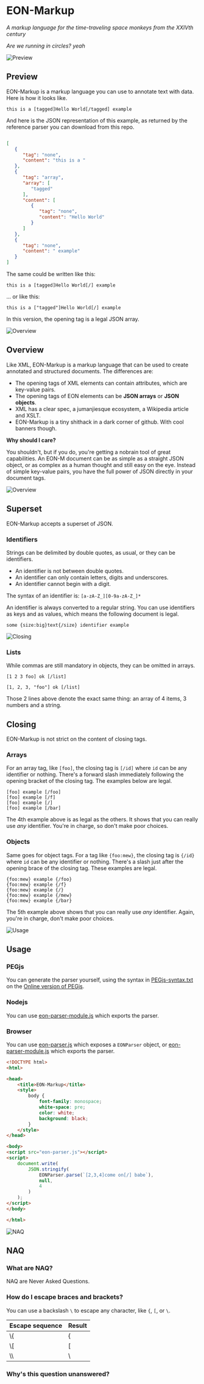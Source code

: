 # EON-Markup

_A markup language for the time-traveling space monkeys from the XXIVth century_

_Are we running in circles? yeah_

![Preview](https://github.com/botbreeder/eon-markup/raw/main/img/Sector0x00.png)

## Preview

EON-Markup is a markup language you can use to annotate text with data. Here is how it looks like.

```
this is a [tagged]Hello World[/tagged] example
```

And here is the JSON representation of this example, as returned by the reference parser you can download from this repo.

```JSON

[
   {
      "tag": "none",
      "content": "this is a "
   },
   {
      "tag": "array",
      "array": [
         "tagged"
      ],
      "content": [
         {
            "tag": "none",
            "content": "Hello World"
         }
      ]
   },
   {
      "tag": "none",
      "content": " example"
   }
]

```

The same could be written like this:

```
this is a [tagged]Hello World[/] example
```

... or like this:


```
this is a ["tagged"]Hello World[/] example
```

In this version, the opening tag is a legal JSON array.

![Overview](https://github.com/botbreeder/eon-markup/raw/main/img/Sector0x01.png)

## Overview

Like XML, EON-Markup is a markup language that can be used to create annotated and structured documents. The differences are:

- The opening tags of XML elements can contain attributes, which are key-value pairs.
- The opening tags of EON elements can be **JSON arrays** or **JSON objects**.
- XML has a clear spec, a jumanjiesque ecosystem, a Wikipedia article and XSLT.
- EON-Markup is a tiny shithack in a dark corner of github. With cool banners though.

**Why should I care?**

You shouldn't, but if you do, you're getting a nobrain tool of great capabilities. An EON-M document can be as simple as a straight JSON object, or as complex as a human thought and still easy on the eye. Instead of simple key-value pairs, you have the full power of JSON directly in your document tags.

![Overview](https://github.com/botbreeder/eon-markup/raw/main/img/Sector0x02.png)

## Superset

EON-Markup accepts a superset of JSON.

### Identifiers

Strings can be delimited by double quotes, as usual, or they can be identifiers.

- An identifier is not between double quotes.
- An identifier can only contain letters, digits and underscores.
- An identifier cannot begin with a digit.

The syntax of an identifier is: `[a-zA-Z_][0-9a-zA-Z_]*`

An identifier is always converted to a regular string. You can use identifiers as keys and as values, which means the following document is legal.

```
some {size:big}text{/size} identifier example
```

![Closing](https://github.com/botbreeder/eon-markup/raw/main/img/Sector0x10.png)

### Lists

While commas are still mandatory in objects, they can be omitted in arrays.

```
[1 2 3 foo] ok [/list]

[1, 2, 3, "foo"] ok [/list]
```

Those 2 lines above denote the exact same thing: an array of 4 items, 3 numbers and a string.

## Closing

EON-Markup is not strict on the content of closing tags.

### Arrays

For an array tag, like `[foo]`, the closing tag is `[/id]` where `id` can be any identifier or nothing. There's a forward slash immediately following the opening bracket of the closing tag. The examples below are legal.

```
[foo] example [/foo]
[foo] example [/f]
[foo] example [/]
[foo] example [/bar]
```

The 4th example above is as legal as the others. It shows that you can really use _any_ identifier. You're in charge, so don't make poor choices.

### Objects

Same goes for object tags. For a tag like `{foo:mew}`, the closing tag is `{/id}` where `id` can be any identifier or nothing. There's a slash just after the opening brace of the closing tag. These examples are legal.

```
{foo:mew} example {/foo}
{foo:mew} example {/f}
{foo:mew} example {/}
{foo:mew} example {/mew}
{foo:mew} example {/bar}
```

The 5th example above shows that you can really use _any_ identifier. Again, you're in charge, don't make poor choices.

![Usage](https://github.com/botbreeder/eon-markup/raw/main/img/Sector0x11.png)

## Usage

### PEGjs

You can generate the parser yourself, using the syntax in [PEGjs-syntax.txt](https://github.com/botbreeder/eon-markup/blob/main/PEGjs-syntax.txt) on the [Online version of PEGjs](https://pegjs.org/online).

### Nodejs

You can use [eon-parser-module.js](https://github.com/botbreeder/eon-markup/blob/main/eon-parser-module.js) which exports the parser.

### Browser

You can use [eon-parser.js](https://github.com/botbreeder/eon-markup/blob/main/eon-parser.js) which exposes a `EONParser` object, or [eon-parser-module.js](https://github.com/botbreeder/eon-markup/blob/main/eon-parser-module.js) which exports the parser.

```HTML
<!DOCTYPE html>
<html>

<head>
    <title>EON-Markup</title>
    <style>
        body {
            font-family: monospace;
            white-space: pre;
            color: white;
            background: black;
        }
    </style>
</head>

<body>
<script src="eon-parser.js"></script>
<script>
    document.write(
        JSON.stringify(
            EONParser.parse(`[2,3,4]come on[/] babe`),
            null,
            4
        )
    );
</script>
</body>

</html>
```

![NAQ](https://github.com/botbreeder/eon-markup/raw/main/img/Sector0x12.png)

## NAQ

### What are NAQ?

NAQ are Never Asked Questions.

### How do I escape braces and brackets?

You can use a backslash `\` to escape any character, like `{`, `[`, or `\`.

| Escape sequence | Result |
|-----------------|--------|
| \\{              | {      |
| \\[              | [      |
| \\\\              | \      |

### Why's this question unanswered?







